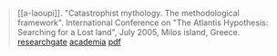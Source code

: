 > [[a-laoupi]]. "Catastrophist mythology. The methodological framework". International Conference on "The Atlantis Hypothesis: Searching for a Lost land", July 2005, Milos island, Greece. [researchgate](https://www.researchgate.net/publication/333146034-Atlantis-Hypothesis---Catastrophist-Mythology-The-Methodological-Framework) [academia](https://www.academia.edu/39151150/The-Atlantis-Hypothesis-Catastrophist-Mythology-The-Methodological-Framework) [pdf](a/a-laoupi2005.pdf)